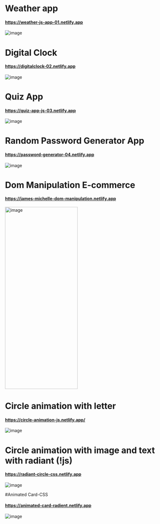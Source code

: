 # Weather app
#### https://weather-js-app-01.netlify.app
![image](https://github.com/sabrinara/JavaScript_Projects/assets/54745113/c620b6c0-17a6-433d-850e-e193f8e31135)


# Digital Clock
#### https://digitalclock-02.netlify.app
![image](https://github.com/sabrinara/JavaScript_Projects/assets/54745113/cb486335-254a-4283-bb1d-fe8c8faffbcb)

# Quiz App
#### https://quiz-app-js-03.netlify.app
![image](https://github.com/sabrinara/JavaScript_Projects/assets/54745113/2622d44a-9e7c-4117-92af-8bd28bbb9341)

# Random Password Generator App
#### https://password-generator-04.netlify.app
![image](https://github.com/sabrinara/JavaScript_Projects/assets/54745113/e203d414-f7a3-4e03-947b-bc9e51c9c038)

# Dom Manipulation E-commerce
#### https://james-michelle-dom-manipulation.netlify.app

<img src="https://github.com/user-attachments/assets/e5435f51-1c64-451c-8cde-d37b05de75dc" alt="image" width="240" height="600" />

# Circle animation with letter 
#### https://circle-animation-js.netlify.app/
![image](https://github.com/user-attachments/assets/1f89980f-ab4c-4e61-b221-d86289b0ada0)

# Circle animation with image and text with radiant (!js)
#### https://radiant-circle-css.netlify.app
![image](https://github.com/user-attachments/assets/3ae8110d-443a-4c75-9bb7-c39ffba99a1f)


#Animated Card-CSS
#### https://animated-card-radient.netlify.app
![image](https://github.com/user-attachments/assets/3ef77dd5-e7d7-42ee-a060-3a2fb0419392)







 
